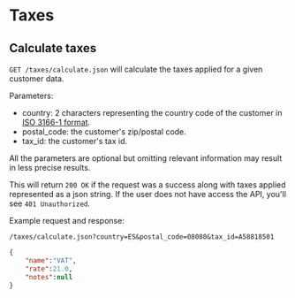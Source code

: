 # Taxes

## Calculate taxes
`GET /taxes/calculate.json` will calculate the taxes applied for a given customer data. 

Parameters:

* country: 2 characters representing the country code of the customer in [ISO 3166-1 format](http://en.wikipedia.org/wiki/ISO_3166-1#Current_codes).
* postal_code: the customer's zip/postal code.
* tax_id: the customer's tax id.

All the parameters are optional but omitting relevant information may result in less precise results.

This will return `200 OK` if the request was a success along with taxes applied represented as a json string. If the user does not have access the API, you'll see `401 Unauthorized`.

Example request and response:

`/taxes/calculate.json?country=ES&postal_code=08080&tax_id=A58818501`

```json
{
    "name":"VAT",
    "rate":21.0,
    "notes":null
}
```


